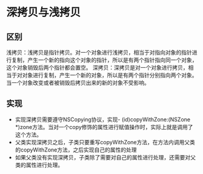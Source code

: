 # 深拷贝与浅拷贝

## 区别

浅拷贝：浅拷贝是指针拷贝。对一个对象进行浅拷贝，相当于对指向对象的指针进行复制，产生一个新的指向这个对象的指针，所以是有两个指针指向同一个对象，这个对象销毁后两个指针都会置空。
深拷贝：深拷贝是对一个对象进行拷贝，相当于对对象进行复制，产生一个新的对象，所以是有两个指针分别指向两个对象。当一个对象改变或者被销毁后拷贝出来的新的对象不受影响。

## 实现

* 实现深拷贝需要遵守NSCopying协议，实现- (id)copyWithZone:(NSZone *)zone方法。当对一个copy修饰的属性进行赋值操作时，实际上就是调用了这个方法。
* 父类实现深拷贝之后，子类只要重写copyWithZone方法，在方法内调用父类的copyWithZone方法，之后实现自己的属性的处理
* 如果父类没有实现深拷贝，子类除了需要对自己的属性进行处理，还需要对父类的属性进行处理。